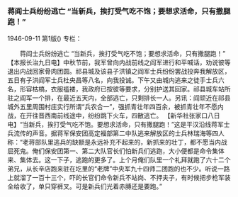 ### 蒋阎士兵纷纷逃亡  “当新兵，挨打受气吃不饱；要想求活命，只有撒腿跑！”

1946-09-11
第1版()
专栏：

　　蒋阎士兵纷纷逃亡
    “当新兵，挨打受气吃不饱；要想求活命，只有撒腿跑！”
    【本报长治九日电】中秋节前，我军曾向内战前线之阎军进行和平喊话，劝说彼等退出内战回家骨肉团圆。祁县城及该县子洪镇之阎军士兵纷纷罢战投奔我解放区，五日有子洪阎军士兵杜央昌等八名，向我投诚。下午又由城内逃来之徒手士兵六名，形容枯槁，衣服褴褛，我政府已按彼等要求，分别护送其回家。祁县城车站所驻之阎军一个排，在最近五天内，全部逃亡，只剩排长一人。另讯：阎顽近在祁县城外五里周围村庄实行所谓“兵农合一”，强抓青壮年四百余，被抓青壮年不愿内战，在开往晋西南前线途中，纷纷跳下火车，四散逃亡。
    【新华社张家口八日电】“当新兵，挨打受气吃不饱。要想求活命，只有撒腿跑！”这是平汉沿线蒋军士兵流传的声音。据蒋军保安团高定福部第二中队逃来解放区的士兵林瑞海等四人称：“老蒋部队里逃兵的缺额是永远补充不起来的，新抓来的壮丁，都不愿当内战屈死鬼。俺们保安团第一、第二大队官长们怕新兵们逃跑，大小便都是命令集体来、集体去。这一下子，逃跑的更多了。上个月俺们队里一个礼拜就跑了六十二个弟兄，从长辛店跑来驻在圪里的“老牌”中央军九十四师二团跑的也不少。听说一路上就溜了一百十三个，吓的长官们命令新兵不站岗、不押夫子，有时候把步枪军装全给收了，单只穿裤叉。可是新兵们光着赤膊还是要跑。”
